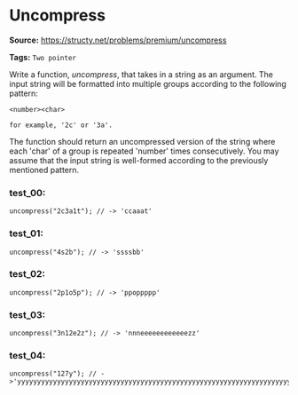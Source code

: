 # Uncompress
**Source:** https://structy.net/problems/premium/uncompress

**Tags:** `Two pointer`

Write a function, *uncompress*, that takes in a string as an argument. The input string will be formatted into multiple groups according to the following pattern:

```
<number><char>

for example, '2c' or '3a'.

```

The function should return an uncompressed version of the string where each 'char' of a group is repeated 'number' times consecutively. You may assume that the input string is well-formed according to the previously mentioned pattern.

### test_00:

```
uncompress("2c3a1t"); // -> 'ccaaat'

```

### test_01:

```
uncompress("4s2b"); // -> 'ssssbb'

```

### test_02:

```
uncompress("2p1o5p"); // -> 'ppoppppp'

```

### test_03:

```
uncompress("3n12e2z"); // -> 'nnneeeeeeeeeeeezz'

```

### test_04:

```
uncompress("127y"); // ->'yyyyyyyyyyyyyyyyyyyyyyyyyyyyyyyyyyyyyyyyyyyyyyyyyyyyyyyyyyyyyyyyyyyyyyyyyyyyyyyyyyyyyyyyyyyyyyyyyyy

```

